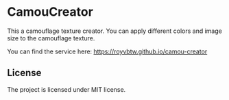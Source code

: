 # CamouCreator

This a camouflage texture creator. You can apply different colors and image size to the camouflage texture.

You can find the service here: https://royvbtw.github.io/camou-creator

## License
The project is licensed under MIT license.